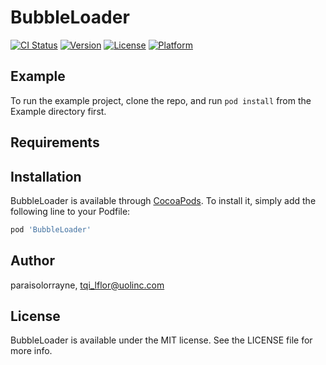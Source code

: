 # BubbleLoader

[![CI Status](https://img.shields.io/travis/paraisolorrayne/BubbleLoader.svg?style=flat)](https://travis-ci.org/paraisolorrayne/BubbleLoader)
[![Version](https://img.shields.io/cocoapods/v/BubbleLoader.svg?style=flat)](https://cocoapods.org/pods/BubbleLoader)
[![License](https://img.shields.io/cocoapods/l/BubbleLoader.svg?style=flat)](https://cocoapods.org/pods/BubbleLoader)
[![Platform](https://img.shields.io/cocoapods/p/BubbleLoader.svg?style=flat)](https://cocoapods.org/pods/BubbleLoader)

## Example

To run the example project, clone the repo, and run `pod install` from the Example directory first.

## Requirements

## Installation

BubbleLoader is available through [CocoaPods](https://cocoapods.org). To install
it, simply add the following line to your Podfile:

```ruby
pod 'BubbleLoader'
```

## Author

paraisolorrayne, tqi_lflor@uolinc.com

## License

BubbleLoader is available under the MIT license. See the LICENSE file for more info.
